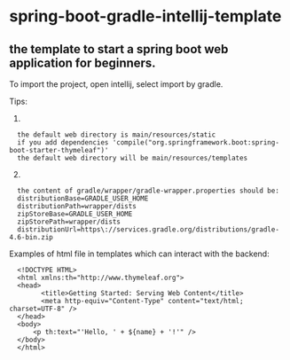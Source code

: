 # spring-boot-gradle-intellij-template

## the template to start a spring boot web application for beginners.

To import the project, open intellij, select import by gradle. 

Tips: 

      
1.      

      the default web directory is main/resources/static
      if you add dependencies 'compile("org.springframework.boot:spring-boot-starter-thymeleaf")'
      the default web directory will be main/resources/templates
      
2.      
      
      
      the content of gradle/wrapper/gradle-wrapper.properties should be:
      distributionBase=GRADLE_USER_HOME
      distributionPath=wrapper/dists
      zipStoreBase=GRADLE_USER_HOME
      zipStorePath=wrapper/dists
      distributionUrl=https\://services.gradle.org/distributions/gradle-4.6-bin.zip
      
Examples of html file in templates which can interact with the backend:
      
      <!DOCTYPE HTML>
      <html xmlns:th="http://www.thymeleaf.org">
      <head> 
            <title>Getting Started: Serving Web Content</title> 
            <meta http-equiv="Content-Type" content="text/html; charset=UTF-8" />
      </head>
      <body>
          <p th:text="'Hello, ' + ${name} + '!'" />
      </body>
      </html>

